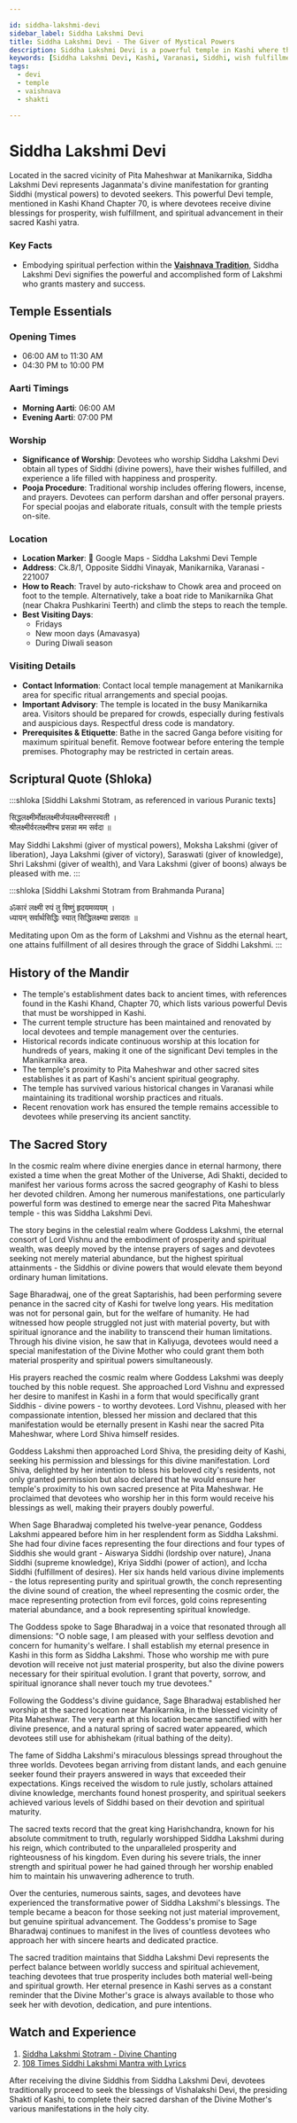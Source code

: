 ```yaml
---

id: siddha-lakshmi-devi
sidebar_label: Siddha Lakshmi Devi
title: Siddha Lakshmi Devi - The Giver of Mystical Powers
description: Siddha Lakshmi Devi is a powerful temple in Kashi where the goddess grants mystical powers, wish fulfillment, and spiritual advancement to devoted seekers.
keywords: [Siddha Lakshmi Devi, Kashi, Varanasi, Siddhi, wish fulfillment, Manikarnika]
tags:
  - devi
  - temple
  - vaishnava
  - shakti

---
```


# Siddha Lakshmi Devi

Located in the sacred vicinity of Pita Maheshwar at Manikarnika, Siddha Lakshmi Devi represents Jaganmata's divine manifestation for granting Siddhi (mystical powers) to devoted seekers. This powerful Devi temple, mentioned in Kashi Khand Chapter 70, is where devotees receive divine blessings for prosperity, wish fulfillment, and spiritual advancement in their sacred Kashi yatra.

### Key Facts
- Embodying spiritual perfection within the **[Vaishnava Tradition](/temples/tags/vaishnava-tradition)**, Siddha Lakshmi Devi signifies the powerful and accomplished form of Lakshmi who grants mastery and success.

## Temple Essentials

### Opening Times

  * 06:00 AM to 11:30 AM
  * 04:30 PM to 10:00 PM

### Aarti Timings

  * **Morning Aarti**: 06:00 AM
  * **Evening Aarti**: 07:00 PM

### Worship

  * **Significance of Worship**: Devotees who worship Siddha Lakshmi Devi obtain all types of Siddhi (divine powers), have their wishes fulfilled, and experience a life filled with happiness and prosperity.
  * **Pooja Procedure**: Traditional worship includes offering flowers, incense, and prayers. Devotees can perform darshan and offer personal prayers. For special poojas and elaborate rituals, consult with the temple priests on-site.

### Location

  * **Location Marker**: 📍 Google Maps - Siddha Lakshmi Devi Temple
  * **Address**: Ck.8/1, Opposite Siddhi Vinayak, Manikarnika, Varanasi - 221007
  * **How to Reach**: Travel by auto-rickshaw to Chowk area and proceed on foot to the temple. Alternatively, take a boat ride to Manikarnika Ghat (near Chakra Pushkarini Teerth) and climb the steps to reach the temple.
  * **Best Visiting Days**:
      * Fridays
      * New moon days (Amavasya)
      * During Diwali season

### Visiting Details

  * **Contact Information**: Contact local temple management at Manikarnika area for specific ritual arrangements and special poojas.
  * **Important Advisory**: The temple is located in the busy Manikarnika area. Visitors should be prepared for crowds, especially during festivals and auspicious days. Respectful dress code is mandatory.
  * **Prerequisites & Etiquette**: Bathe in the sacred Ganga before visiting for maximum spiritual benefit. Remove footwear before entering the temple premises. Photography may be restricted in certain areas.

## Scriptural Quote (Shloka)

:::shloka [Siddhi Lakshmi Stotram, as referenced in various Puranic texts]

सिद्धलक्ष्मीर्मोक्षलक्ष्मीर्जयलक्ष्मीस्सरस्वती ।<br/>
श्रीलक्ष्मीर्वरलक्ष्मीश्च प्रसन्ना मम सर्वदा ॥

May Siddhi Lakshmi (giver of mystical powers), Moksha Lakshmi (giver of liberation), Jaya Lakshmi (giver of victory), Saraswati (giver of knowledge), Shri Lakshmi (giver of wealth), and Vara Lakshmi (giver of boons) always be pleased with me.
:::



:::shloka [Siddhi Lakshmi Stotram from Brahmanda Purana]

ॐकारं लक्ष्मी रुपं तु विष्णुं हृदयमव्ययम् ।<br/>
ध्यायन् सर्वार्थसिद्धिः स्यात् सिद्धिलक्ष्म्या प्रसादतः ॥

Meditating upon Om as the form of Lakshmi and Vishnu as the eternal heart, one attains fulfillment of all desires through the grace of Siddhi Lakshmi.
:::

## History of the Mandir

  * The temple's establishment dates back to ancient times, with references found in the Kashi Khand, Chapter 70, which lists various powerful Devis that must be worshipped in Kashi.
  * The current temple structure has been maintained and renovated by local devotees and temple management over the centuries.
  * Historical records indicate continuous worship at this location for hundreds of years, making it one of the significant Devi temples in the Manikarnika area.
  * The temple's proximity to Pita Maheshwar and other sacred sites establishes it as part of Kashi's ancient spiritual geography.
  * The temple has survived various historical changes in Varanasi while maintaining its traditional worship practices and rituals.
  * Recent renovation work has ensured the temple remains accessible to devotees while preserving its ancient sanctity.

## The Sacred Story

In the cosmic realm where divine energies dance in eternal harmony, there existed a time when the great Mother of the Universe, Adi Shakti, decided to manifest her various forms across the sacred geography of Kashi to bless her devoted children. Among her numerous manifestations, one particularly powerful form was destined to emerge near the sacred Pita Maheshwar temple - this was Siddha Lakshmi Devi.

The story begins in the celestial realm where Goddess Lakshmi, the eternal consort of Lord Vishnu and the embodiment of prosperity and spiritual wealth, was deeply moved by the intense prayers of sages and devotees seeking not merely material abundance, but the highest spiritual attainments - the Siddhis or divine powers that would elevate them beyond ordinary human limitations.

Sage Bharadwaj, one of the great Saptarishis, had been performing severe penance in the sacred city of Kashi for twelve long years. His meditation was not for personal gain, but for the welfare of humanity. He had witnessed how people struggled not just with material poverty, but with spiritual ignorance and the inability to transcend their human limitations. Through his divine vision, he saw that in Kaliyuga, devotees would need a special manifestation of the Divine Mother who could grant them both material prosperity and spiritual powers simultaneously.

His prayers reached the cosmic realm where Goddess Lakshmi was deeply touched by this noble request. She approached Lord Vishnu and expressed her desire to manifest in Kashi in a form that would specifically grant Siddhis - divine powers - to worthy devotees. Lord Vishnu, pleased with her compassionate intention, blessed her mission and declared that this manifestation would be eternally present in Kashi near the sacred Pita Maheshwar, where Lord Shiva himself resides.

Goddess Lakshmi then approached Lord Shiva, the presiding deity of Kashi, seeking his permission and blessings for this divine manifestation. Lord Shiva, delighted by her intention to bless his beloved city's residents, not only granted permission but also declared that he would ensure her temple's proximity to his own sacred presence at Pita Maheshwar. He proclaimed that devotees who worship her in this form would receive his blessings as well, making their prayers doubly powerful.

When Sage Bharadwaj completed his twelve-year penance, Goddess Lakshmi appeared before him in her resplendent form as Siddha Lakshmi. She had four divine faces representing the four directions and four types of Siddhis she would grant - Aiswarya Siddhi (lordship over nature), Jnana Siddhi (supreme knowledge), Kriya Siddhi (power of action), and Iccha Siddhi (fulfillment of desires). Her six hands held various divine implements - the lotus representing purity and spiritual growth, the conch representing the divine sound of creation, the wheel representing the cosmic order, the mace representing protection from evil forces, gold coins representing material abundance, and a book representing spiritual knowledge.

The Goddess spoke to Sage Bharadwaj in a voice that resonated through all dimensions: "O noble sage, I am pleased with your selfless devotion and concern for humanity's welfare. I shall establish my eternal presence in Kashi in this form as Siddha Lakshmi. Those who worship me with pure devotion will receive not just material prosperity, but also the divine powers necessary for their spiritual evolution. I grant that poverty, sorrow, and spiritual ignorance shall never touch my true devotees."

Following the Goddess's divine guidance, Sage Bharadwaj established her worship at the sacred location near Manikarnika, in the blessed vicinity of Pita Maheshwar. The very earth at this location became sanctified with her divine presence, and a natural spring of sacred water appeared, which devotees still use for abhishekam (ritual bathing of the deity).

The fame of Siddha Lakshmi's miraculous blessings spread throughout the three worlds. Devotees began arriving from distant lands, and each genuine seeker found their prayers answered in ways that exceeded their expectations. Kings received the wisdom to rule justly, scholars attained divine knowledge, merchants found honest prosperity, and spiritual seekers achieved various levels of Siddhi based on their devotion and spiritual maturity.

The sacred texts record that the great king Harishchandra, known for his absolute commitment to truth, regularly worshipped Siddha Lakshmi during his reign, which contributed to the unparalleled prosperity and righteousness of his kingdom. Even during his severe trials, the inner strength and spiritual power he had gained through her worship enabled him to maintain his unwavering adherence to truth.

Over the centuries, numerous saints, sages, and devotees have experienced the transformative power of Siddha Lakshmi's blessings. The temple became a beacon for those seeking not just material improvement, but genuine spiritual advancement. The Goddess's promise to Sage Bharadwaj continues to manifest in the lives of countless devotees who approach her with sincere hearts and dedicated practice.

The sacred tradition maintains that Siddha Lakshmi Devi represents the perfect balance between worldly success and spiritual achievement, teaching devotees that true prosperity includes both material well-being and spiritual growth. Her eternal presence in Kashi serves as a constant reminder that the Divine Mother's grace is always available to those who seek her with devotion, dedication, and pure intentions.

## Watch and Experience
1. [Siddha Lakshmi Stotram - Divine Chanting](https://www.youtube.com/watch?v=zZ9dsKToQOM)
2. [108 Times Siddhi Lakshmi Mantra with Lyrics](https://www.youtube.com/watch?v=DEiKcKSGzqY)

After receiving the divine Siddhis from Siddha Lakshmi Devi, devotees traditionally proceed to seek the blessings of Vishalakshi Devi, the presiding Shakti of Kashi, to complete their sacred darshan of the Divine Mother's various manifestations in the holy city.